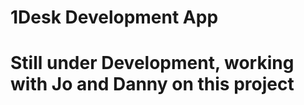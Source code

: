 # 1Desk Development App
Still under Development, working with Jo and Danny on this project
===================================================================

